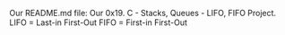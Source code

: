 Our README.md file:
Our 0x19. C - Stacks, Queues - LIFO, FIFO Project.
LIFO = Last-in First-Out
FIFO = First-in First-Out
